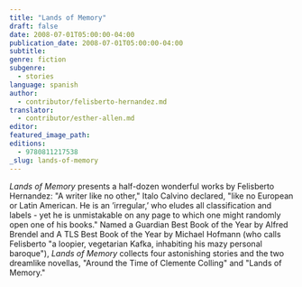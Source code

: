 ```yaml
---
title: "Lands of Memory"
draft: false
date: 2008-07-01T05:00:00-04:00
publication_date: 2008-07-01T05:00:00-04:00
subtitle:
genre: fiction
subgenre:
  - stories
language: spanish
author:
  - contributor/felisberto-hernandez.md
translator:
  - contributor/esther-allen.md
editor:
featured_image_path:
editions:
  - 9780811217538
_slug: lands-of-memory
---
```


_Lands of Memory_ presents a half-dozen wonderful works by Felisberto Hernandez: "A writer like no other," Italo Calvino declared, "like no European or Latin American. He is an ’irregular,’ who eludes all classification and labels - yet he is unmistakable on any page to which one might randomly open one of his books." Named a Guardian Best Book of the Year by Alfred Brendel and A TLS Best Book of the Year by Michael Hofmann (who calls Felisberto "a loopier, vegetarian Kafka, inhabiting his mazy personal baroque"), _Lands of Memory_ collects four astonishing stories and the two dreamlike novellas, "Around the Time of Clemente Colling" and "Lands of Memory."

